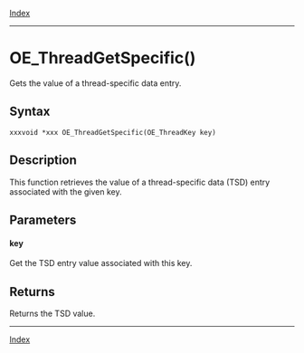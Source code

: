 [Index](index.md)

---
# OE_ThreadGetSpecific()

Gets the value of a thread-specific data entry.

## Syntax

    xxxvoid *xxx OE_ThreadGetSpecific(OE_ThreadKey key)
## Description 

This function retrieves the value of a thread-specific data (TSD) entry associated with the given key.



## Parameters

#### key

Get the TSD entry value associated with this key.

## Returns

Returns the TSD value.

---
[Index](index.md)

